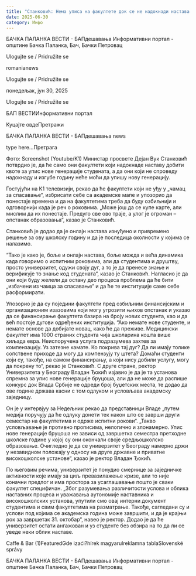 ```yaml
---
title: "Станковић: Нема уписа на факултете док се не надокнади настава и одрже испити"
date: 2025-06-30
category: Инфо
---
```


БАЧКА ПАЛАНКА ВЕСТИ - БАПдешавања Информативни портал - општине Бачка Паланка, Бач, Бачки Петровац

Ulogujte se / Pridružite se

romanianews

Ulogujte se / Pridružite se

понедељак, јун 30, 2025

Ulogujte se / Pridružite se

БАП ВЕСТИИнформативни портал

Куцајте овдеПретражи

БАЧКА ПАЛАНКА ВЕСТИ - БАПдешавања news

type here...Претрага

Фото: Screenshot (Youtube/K1)
            Министар просвете Дејан Вук Станковић потврдио је, да ће само они факултети који надокнаде наставу добити квоте за упис нове генерације студената, а да они који не спроведу надокнаду и изгубе годину неће моћи да упишу нову генерацију.

Гостујући на К1 телевизији, рекао да ће факултети који не уђу у „чамац за спасавање“, избрисати себе са академске мапе и упозорио да понестаје времена и да на факултетима треба да буду озбиљнији и одговорнији када је реч о роковима.
„Може још да се купе карте, али мислим да их понестаје. Предуго све ово траје, а улог је огроман – опстанак образовања“, казао је Станковић.


Станковић је додао да је онлајн настава изнуђено и привремено решење за ову школску годину и да је последица околности у којима се налазимо.


“Тако је како је, боље и онлајн настава, боље можда и већа динамика када говоримо о испитним роковима, али да студентима и друштву, просто универзитет, одужи своју дуг, а то је да пренесе знање и верификује то знање код студената“, казао је Станковић.
Нагласио је да они који буду желели да остану део процеса проблема да ће бити „избачени из чамца за спасавање“ и да ће те институције саме себе расформирати.


Упозорио је да су поједини факултети пред озбиљним финансијским и организационим изазовима који могу угрозити њихов опстанак и указао да се финансирање факултета базира на броју нових студента, као и да већ постоје дугови одређених институција.
“Ако немате нове студенте, и немате основе да добијате новац, како ће да преживе. Медицински факултет има 1000 страних студента чија школарина кошта више хиљада евра. Неиспоручена услуга подразумева захтев за компензацију. Уз затезне камате. Ко покрива тај дуг? Да ли имају толике сопствене приходе да могу да компензују ту штета? Домаћи студенти који су, такође, на самом финансирању, а који нису добили услугу, могу да покрену то“, рекао је Станковић.
С друге стране, ректор Универзитета у Београду Владан Ђокић изјавио је да је та установа спремна за упис нове генерације бруцоша, али да не може да распише конкурс док Влада Србије не одреди број буџетских места, те додао да ове године држава касни с том одлуком и условљава академску заједницу.












Он је у интервјуу за Недељник рекао да представници Владе „путем медија поручују да ће одлуку донети тек након што се заврши други семестар на факултетима и одрже испитни рокови“.
„Такво условљавање је противно прописима, нелогично и злонамерно. Упис нове генерације бруцоша не зависи од завршетка семестра претходне школске године у којој су они окончали своје средњошколско образовање. Очигледно је да се универзитет у Београду намерно држи у незавидном положају у односу на друге државне и приватне високошколске установе“, казао је ректор Владан Ђокић.


По његовим речима, универзитет је понудио смернице за заједничке активности које имају за циљ превазилажење кризе, али то није коначни предлог и има простора за усаглашавање пошто је сваки факултет специфичан.
„Због разумевања различитости услова и облика наставних процеса и уважавања аутономије наставника и високошколских установа, упутили смо овај интерни документ студентима и свим факултетима на разматрање. Такође, сагледани су и услови под којима се академска година може завршити, и да је крајњи рок за завршетак 31. октобар“, навео је ректор.
Додао је да ће универзитет остати ангажован и уз студенте без обзира на то да ли се уведе неки облик наставе.

Caffe & Bar (1)FeaturedGde izaći?hírek magyarulreklamna tablaSlovenské správy

БАЧКА ПАЛАНКА ВЕСТИ - БАПдешавања Информативни портал - општине Бачка Паланка, Бач, Бачки Петровац

